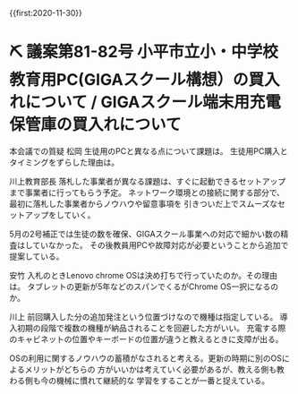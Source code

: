 {{first:2020-11-30}}
# ⛏️ 議案第81-82号 小平市立小・中学校教育用PC(GIGAスクール構想）の買入れについて / GIGAスクール端末用充電保管庫の買入れについて

本会議での質疑
松岡
生徒用のPCと異なる点について課題は。
生徒用PC購入とタイミングをずらした理由は。

川上教育部長
落札した事業者が異なる課題は、すぐに起動できるセットアップまで事業者に行ってもらう予定。
ネットワーク環境との接続に関する部分で、最初に落札した事業者からノウハウや留意事項を
引きついだ上でスムーズなセットアップをしていく。

5月の2号補正では生徒の数を確保、GIGAスクール事業への対応で細かい数の精査はしていなかった。
その後教員用PCや故障対応が必要ということから追加で提案している。

安竹
入札のときLenovo chrome OSは決め打ちで行っていたのか。その理由は。
タブレットの更新が5年などのスパンでくるがChrome OS一択になるのか。

川上
前回購入した分の追加発注という位置づけなので機種は指定している。
導入初期の段階で複数の機種が納品されることを回避した方がいい。
充電する際のキャビネットの位置やキーボードの位置が違うと教えるときに支障が出る。

OSの利用に関するノウハウの蓄積がなされると考える。更新の時期に別のOSによるメリットがどちらの
方がいいかは考えていく必要があるが、教える側も教わる側も今の機械に慣れて継続的な
学習をすることが一番と捉えている。

